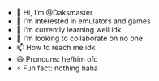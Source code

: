 - 👋 Hi, I’m @Daksmaster
- 👀 I’m interested in emulators and games
- 🌱 I’m currently learning well idk
- 💞️ I’m looking to collaborate on no one
- 📫 How to reach me idk
- 😄 Pronouns: he/him ofc
- ⚡ Fun fact: nothing haha

<!---
Daksmaster/Daksmaster is a ✨ special ✨ repository because its `README.md` (this file) appears on your GitHub profile.
You can click the Preview link to take a look at your changes.
--->
